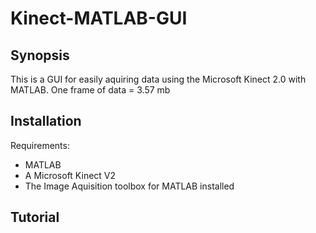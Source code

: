 # Kinect-MATLAB-GUI
## Synopsis
This is a GUI for easily aquiring data using the Microsoft Kinect 2.0 with MATLAB.
One frame of data = 3.57 mb
## Installation
Requirements:
* MATLAB
* A Microsoft Kinect V2
* The Image Aquisition toolbox for MATLAB installed

## Tutorial

